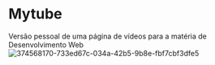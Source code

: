 # Mytube
Versão pessoal de uma página de vídeos para a matéria de Desenvolvimento Web
![374568170-733ed67c-034a-42b5-9b8e-fbf7cbf3dfe5](https://github.com/user-attachments/assets/d155dcd8-2199-49cc-95d3-75d2a7162511)
